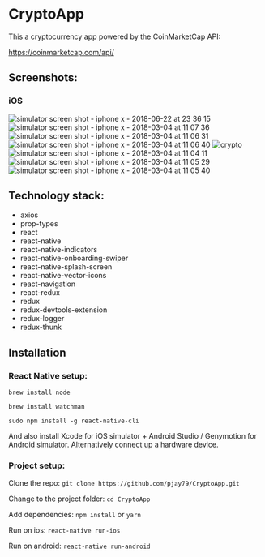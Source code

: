 # CryptoApp

This a cryptocurrency app powered by the CoinMarketCap API:

https://coinmarketcap.com/api/

## Screenshots:

### iOS

![simulator screen shot - iphone x - 2018-06-22 at 23 36 15](https://user-images.githubusercontent.com/14052885/41779572-8affcdf4-7675-11e8-9204-41d7c306aa0d.png)
![simulator screen shot - iphone x - 2018-03-04 at 11 07 36](https://user-images.githubusercontent.com/14052885/36940713-34f33b5a-1f9d-11e8-9276-0d41e98459dc.png)
![simulator screen shot - iphone x - 2018-03-04 at 11 06 31](https://user-images.githubusercontent.com/14052885/36940711-34467938-1f9d-11e8-9715-19f70d30d349.png)
![simulator screen shot - iphone x - 2018-03-04 at 11 06 40](https://user-images.githubusercontent.com/14052885/36940712-349890e2-1f9d-11e8-8bea-89492e234329.png)
![crypto](https://user-images.githubusercontent.com/14052885/41603426-4670500c-7420-11e8-92bc-15399a631557.png)
![simulator screen shot - iphone x - 2018-03-04 at 11 04 11](https://user-images.githubusercontent.com/14052885/36940707-33406120-1f9d-11e8-907c-539cfefa7814.png)
![simulator screen shot - iphone x - 2018-03-04 at 11 05 29](https://user-images.githubusercontent.com/14052885/36940708-338428ba-1f9d-11e8-92d9-65c6f5150d1f.png)
![simulator screen shot - iphone x - 2018-03-04 at 11 05 40](https://user-images.githubusercontent.com/14052885/36940709-33c7bfb2-1f9d-11e8-9d8c-1c30569565bf.png)

## Technology stack:

* axios
* prop-types
* react
* react-native
* react-native-indicators
* react-native-onboarding-swiper
* react-native-splash-screen
* react-native-vector-icons
* react-navigation
* react-redux
* redux
* redux-devtools-extension
* redux-logger
* redux-thunk

## Installation

### React Native setup:

`brew install node`

`brew install watchman`

`sudo npm install -g react-native-cli`

And also install Xcode for iOS simulator + Android Studio / Genymotion for Android simulator. Alternatively connect up a hardware device.

### Project setup:

Clone the repo:
`git clone https://github.com/pjay79/CryptoApp.git`

Change to the project folder:
`cd CryptoApp`

Add dependencies:
`npm install` or `yarn`

Run on ios:
`react-native run-ios`

Run on android:
`react-native run-android`
